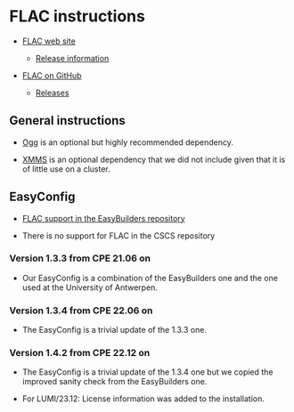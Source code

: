 # FLAC instructions

  * [FLAC web site](https://xiph.org/flac/)

      * [Release information](https://ftp.osuosl.org/pub/xiph/releases/flac/)

  * [FLAC on GitHub](https://github.com/xiph/flac)

      * [Releases](https://github.com/xiph/flac/releases)


## General instructions

  * [Ogg](https://www.xiph.org/ogg/) is an optional but highly recommended dependency.

  * [XMMS](http://www.xmms.org/) is an optional dependency that we did not include
    given that it is of little use on a cluster.

## EasyConfig

  * [FLAC support in the EasyBuilders repository](https://github.com/easybuilders/easybuild-easyconfigs/tree/develop/easybuild/easyconfigs/f/FLAC)

  * There is no support for FLAC in the CSCS repository


### Version 1.3.3 from CPE 21.06 on

  * Our EasyConfig is a combination of the EasyBuilders one and the one used
    at the University of Antwerpen.


### Version 1.3.4 from CPE 22.06 on

  * The EasyConfig is a trivial update of the 1.3.3 one.


### Version 1.4.2 from CPE 22.12 on

  * The EasyConfig is a trivial update of the 1.3.4 one but we copied the improved
    sanity check from the EasyBuilders one.

  * For LUMI/23.12: License information was added to the installation.
  
